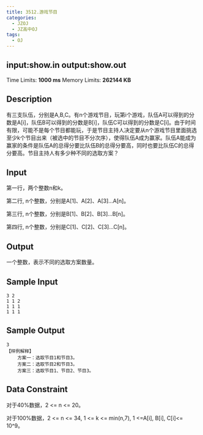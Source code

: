 ```yaml
---
title: 3512.游戏节目
categories:
  - JZOJ
  - JZ高中OJ
tags:
  - OJ
---
```


## input:**show.in**   output:**show.out**

Time Limits: **1000 ms**  Memory Limits: **262144 KB**   

## Description

有三支队伍，分别是A,B,C。有n个游戏节目，玩第i个游戏，队伍A可以得到的分数是A[i]，队伍B可以得到的分数是B[i]，队伍C可以得到的分数是C[i]。由于时间有限，可能不是每个节目都能玩，于是节目主持人决定要从n个游戏节目里面挑选至少k个节目出来（被选中的节目不分次序），使得队伍A成为赢家。队伍A能成为赢家的条件是队伍A的总得分要比队伍B的总得分要高，同时也要比队伍C的总得分要高。节目主持人有多少种不同的选取方案？



## Input

第一行，两个整数n和k。 

第二行,  n个整数，分别是A[1]、A[2]、A[3]...A[n]。

第三行,  n个整数，分别是B[1]、B[2]、B[3]...B[n]。

第四行,  n个整数，分别是C[1]、C[2]、C[3]...C[n]。

## Output

一个整数，表示不同的选取方案数量。

## Sample Input

```
3 2
1 1 2
1 1 1
1 1 1
```

## Sample Output

```
3
【样例解释】
    方案一：选取节目1和节目3。
    方案二：选取节目2和节目3。
    方案三：选取节目1、节目2、节目3。
```

## Data Constraint

对于40%数据，2 <= n <= 20。

对于100%数据，2 <= n <= 34,  1 <= k <= min(n,7),  1 <=A[i], B[i], C[i]<= 10^9。